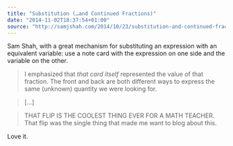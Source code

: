 ```yaml
---
title: "Substitution (…and Continued Fractions)"
date: "2014-11-02T18:37:54+01:00"
source: "http://samjshah.com/2014/10/23/substitution-and-continued-fractions/"
---
```


Sam Shah, with a great mechanism for substituting an expression with an equivalent variable: use a note card with the expression on one side and the variable on the other.

> I emphasized that *that card itself* represented the value of that fraction. The front and back are both different ways to express the same (unknown) quantity we were looking for.

> [...]

> THAT FLIP IS THE COOLEST THING EVER FOR A MATH TEACHER. That flip was the single thing that made me want to blog about this.

Love it.
